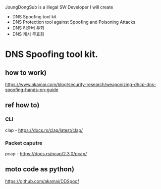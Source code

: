 JoungDongSub is a illegal SW Developer
I will create
- DNS Spoofing tool kit
- DNS Protection tool against Spoofing and Poisoning Attacks 
- DNS 리졸버 우회
- DNS 캐시 무효화


# DNS Spoofing tool kit. 

## how to work)  
https://www.akamai.com/blog/security-research/weaponizing-dhcp-dns-spoofing-hands-on-guide

## ref how to)  

### CLI
clap - https://docs.rs/clap/latest/clap/   

### Packet caputre
pcap - https://docs.rs/pcap/2.3.0/pcap/



## moto code as python)  

https://github.com/akamai/DDSpoof
